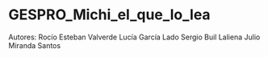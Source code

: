 # GESPRO_Michi_el_que_lo_lea
Autores:
Rocío Esteban Valverde
Lucía García Lado
Sergio Buil Laliena
Julio Miranda Santos

